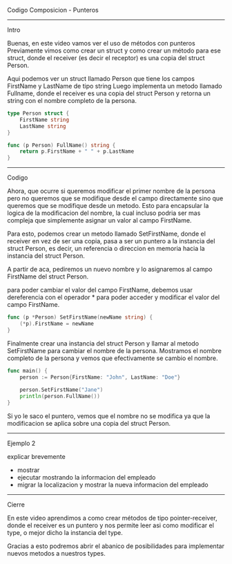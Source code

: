 Codigo Composicion - Punteros

____________________________________________________________________________________
Intro

Buenas, en este video vamos ver el uso de métodos con punteros
Previamente vimos como crear un struct y como crear un método para ese struct, donde el receiver (es decir el receptor) es una copia del struct Person.

Aqui podemos ver un struct llamado Person que tiene los campos FirstName y LastName de tipo string
Luego implementa un metodo llamado Fullname, donde el receiver es una copia del struct Person y retorna un string con el nombre completo de la persona.

```go
type Person struct {
	FirstName string
	LastName string
}

func (p Person) FullName() string {
	return p.FirstName + " " + p.LastName
}
```

____________________________________________________________________________________
Codigo

Ahora, que ocurre si queremos modificar el primer nombre de la persona pero no queremos que se modifique desde el campo directamente sino que queremos que se modifique desde un metodo. Esto para encapsular la logica de la modificacion del nombre, la cual incluso podria ser mas compleja que simplemente asignar un valor al campo FirstName.

Para esto, podemos crear un metodo llamado SetFirstName, donde el receiver en vez de ser una copia, pasa a ser un puntero a la instancia del struct Person, es decir, un referencia o direccion en memoria hacia la instancia del struct Person. 

A partir de aca, pediremos un nuevo nombre y lo asignaremos al campo FirstName del struct Person.

para poder cambiar el valor del campo FirstName, debemos usar dereferencia con el operador * para poder acceder y modificar el valor del campo FirstName.

```go
func (p *Person) SetFirstName(newName string) {
	(*p).FirstName = newName
}
```

Finalmente crear una instancia del struct Person y llamar al metodo SetFirstName para cambiar el nombre de la persona. Mostramos el nombre completo de la persona y vemos que efectivamente se cambio el nombre.

```go
func main() {
	person := Person{FirstName: "John", LastName: "Doe"}
	
	person.SetFirstName("Jane")
	println(person.FullName())
}
```

Si yo le saco el puntero, vemos que el nombre no se modifica ya que la modificacion se aplica sobre una copia del struct Person.

____________________________________________________________________________________
Ejemplo 2

explicar brevemente
- mostrar
- ejecutar mostrando la informacion del empleado
- migrar la localizacion y mostrar la nueva informacion del empleado


____________________________________________________________________________________
Cierre

En este video aprendimos a como crear métodos de tipo pointer-receiver, donde el receiver es un puntero y nos permite leer asi como modificar el type, o mejor dicho la instancia del type.

Gracias a esto podremos abrir el abanico de posibilidades para implementar nuevos metodos a nuestros types.